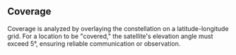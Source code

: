 ## Coverage  
Coverage is analyzed by overlaying the constellation on a latitude-longitude grid. For a location to be "covered," the satellite's elevation angle must exceed 5°, ensuring reliable communication or observation.